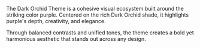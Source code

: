 The Dark Orchid Theme is a cohesive visual ecosystem built around the striking color purple. Centered on the rich Dark Orchid shade, it highlights purple's depth, creativity, and elegance.

Through balanced contrasts and unified tones, the theme creates a bold yet harmonious aesthetic that stands out across any design.
